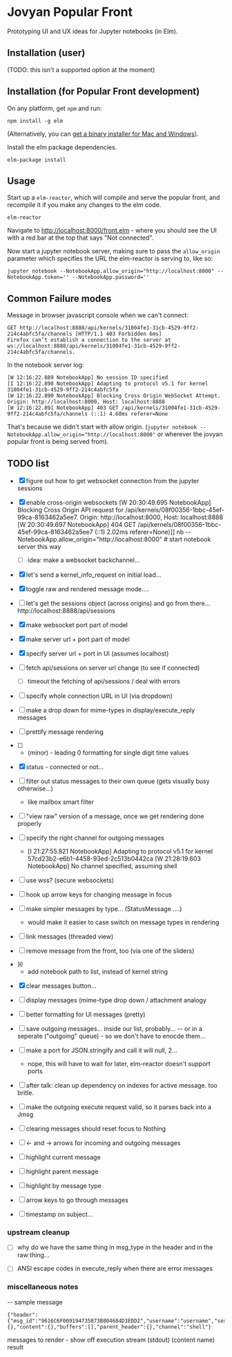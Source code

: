 # Jovyan Popular Front

Prototyping UI and UX ideas for Jupyter notebooks (in Elm).

## Installation (user)

(TODO: this isn't a supported  option at the moment)

## Installation (for Popular Front development)

On any platform, get `npm` and run:

```
npm install -g elm
```

(Alternatively, you can [get a binary installer for Mac and
Windows](https://guide.elm-lang.org/install.html)).

Install the elm package dependencies.
```
elm-package install
```


## Usage
Start up a `elm-reactor`, which will compile and serve the popular front, and
recompile it if you make any changes to the elm code.

```
elm-reactor
```

Navigate to [http://localhost:8000/front.elm](http://localhost:8000/front.elm) -
where you should see the UI with a red bar at the top that says "Not connected".

Now start a jupyter notebook server, making sure to pass the `allow_origin`
parameter which specifies the URL the elm-reactor is serving to, like so:

```
jupyter notebook --NotebookApp.allow_origin="http://localhost:8000" --NotebookApp.token='' --NotebookApp.password=''
```


## Common Failure modes
Message in browser javascript console when we can't connect:
```
GET http://localhost:8888/api/kernels/31004fe1-31cb-4529-9ff2-214c4abfc5fa/channels [HTTP/1.1 403 Forbidden 6ms]
Firefox can’t establish a connection to the server at ws://localhost:8888/api/kernels/31004fe1-31cb-4529-9ff2-214c4abfc5fa/channels.
```

In the notebook server log:
```
[W 12:16:22.889 NotebookApp] No session ID specified
[I 12:16:22.890 NotebookApp] Adapting to protocol v5.1 for kernel 31004fe1-31cb-4529-9ff2-214c4abfc5fa
[W 12:16:22.890 NotebookApp] Blocking Cross Origin WebSocket Attempt.  Origin: http://localhost:8000, Host: localhost:8888
[W 12:16:22.891 NotebookApp] 403 GET /api/kernels/31004fe1-31cb-4529-9ff2-214c4abfc5fa/channels (::1) 4.60ms referer=None
```

That's because we didn't start with allow origin. (`jupyter notebook
--NotebookApp.allow_origin="http://localhost:8000"` or wherever the jovyan
popular front is being served from).




## TODO list
- [x] figure out how to get websocket connection from the jupyter sessions
- [x] enable cross-origin websockets
    [W 20:30:49.695 NotebookApp] Blocking Cross Origin API request for /api/kernels/08f00356-1bbc-45ef-99ca-8163462a5ee7.  Origin: http://localhost:8000, Host: localhost:8888
    [W 20:30:49.697 NotebookApp] 404 GET /api/kernels/08f00356-1bbc-45ef-99ca-8163462a5ee7 (::1) 2.02ms referer=None)]]
  nb --NotebookApp.allow_origin="http://localhost:8000" # start notebook server this way
    - [ ] idea: make a websocket backchannel...
- [x] let's send a kernel_info_request on initial load...
- [x] toggle raw and rendered message mode....

- [ ] let's get the sessions object (across origins) and go from there...
    http://localhost:8888/api/sessions
- [x] make websocket port part of model
- [x] make server url + port part of model
- [x] specify server url + port in UI (assumes localhost)
- [ ] fetch api/sessions on server url change (to see if connected)
    - [ ] timeout the fetching of api/sessions / deal with errors
- [ ] specify whole connection URL in UI (via dropdown)
- [ ] make a drop down for mime-types in display/execute_reply messages
- [ ] prettify message rendering
- [ ] - (minor)  - leading 0 formatting  for single digit time values

- [x] status - connected or not...
- [ ] filter out status messages to their own queue (gets visually busy otherwise...)
    - like mailbox smart filter
- [ ] "view raw" version of a message, once we get rendering done properly
- [ ] specify the right channel for outgoing messages
    - [I 21:27:55.821 NotebookApp] Adapting to protocol v5.1 for kernel
      57cd23b2-e6b1-4458-93ed-2c513b0442ca [W 21:28:19.603 NotebookApp] No
      channel specified, assuming shell
- [ ] use wss? (secure websockets)
- [ ] hook up arrow keys for changing message in focus
- [ ] make simpler messages by type... (StatusMessage ....)
    - would make it easier to case switch on message types in rendering
- [ ] link messages (threaded view)
- [ ] remove message from the front, too (via one of the sliders)
- [x] - add notebook path to list, instead of kernel string
- [x] clear messages button...
- [ ] display messages (mime-type drop down / attachment analogy
- [ ] better formatting for UI messages (pretty)

- [ ] save outgoing messages... inside our list, probably...
  -- or in a seperate ("outgoing" queue) - so we don't have to enocde them...

- [ ] make a port for JSON.stringify and call it will null, 2...
    - nope, this will have to wait for later, elm-reactor doesn't support ports

- [ ] after talk: clean up dependency on indexes for active message. too britle.
- [ ] make the outgoing execute request valid, so it parses back into a Jmsg
- [ ] clearing messages should reset focus to Nothing
- [ ] <- and -> arrows for incoming  and outgoing messages
- [ ] highlight current message
- [ ] highlight parent message
- [ ] highlight by message type
- [ ] arrow keys to go through messages
- [ ] timestamp on subject...



### upstream cleanup
- [ ] why do we have the same thing in msg_type in the header and in the raw thing...
- [ ] ANSI escape codes in execute_reply when there are error messages




### miscellaneous notes
-- sample message
```
{"header":{"msg_id":"9616C6F009194735873B804684D3EDD2","username":"username","session":"CC87D0D1ED2B455E8083A8AF90A7400A","msg_type":"kernel_info_request","version":"5.0"},"metadata":{},"content":{},"buffers":[],"parent_header":{},"channel":"shell"}
```


messages to render - show off
execution
stream (stdout) (content name)
result
